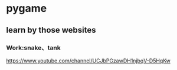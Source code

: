 # pygame

## learn by those websites
### Work:snake、tank
https://www.youtube.com/channel/UCJbPGzawDH1njbqV-D5HqKw

